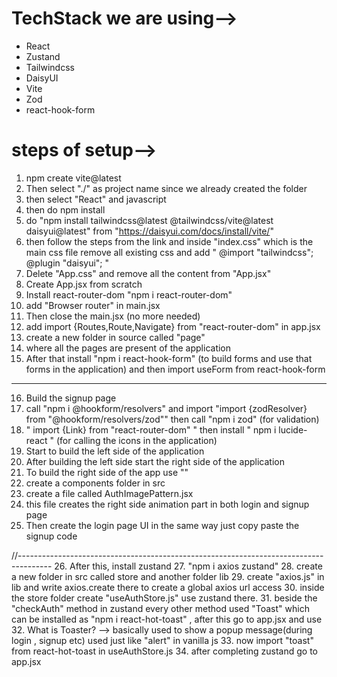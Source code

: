 # TechStack we are using-->
- React
- Zustand
- Tailwindcss
- DaisyUI
- Vite
- Zod
- react-hook-form

# steps of setup-->
1. npm create vite@latest
2. Then select "./" as project name since we already created the folder
3. then select "React" and javascript
4. then do npm install
5. do "npm install tailwindcss@latest @tailwindcss/vite@latest daisyui@latest" from "https://daisyui.com/docs/install/vite/"
6. then follow the steps from the link and inside "index.css" which is the main css file remove all existing css and add " @import "tailwindcss"; @plugin "daisyui"; "
7. Delete "App.css" and remove all the content from "App.jsx"
8. Create App.jsx from scratch
9. Install react-router-dom "npm i react-router-dom"
10. add "Browser router" in main.jsx
11. Then close the main.jsx (no more needed)
12. add import {Routes,Route,Navigate} from "react-router-dom" in app.jsx
13. create a new folder in source called "page" 
14. where all the pages are present of the application
15. After that install "npm i react-hook-form" (to build forms and use that forms in the application) and then import useForm from react-hook-form

----------------------------------------------------------------------------------------
16. Build the signup page
17. call "npm i @hookform/resolvers" and import "import {zodResolver} from "@hookform/resolvers/zod"" then call "npm i zod" (for validation)
18. " import {Link} from "react-router-dom" " then install " npm i lucide-react " (for calling the icons  in the application)
19. Start to build the left side of the application
20. After building the left side start the right side of the application
21. To build the right side of the app use "<AuthImagePattern/>"
22. create a components folder in src
23. create a file called AuthImagePattern.jsx
24. this file creates the right side animation part in both login and signup page
25. Then create the login page UI in the same way just copy paste the signup code

//--------------------------------------------------------------------------------------
26. After this, install zustand
27. "npm i axios zustand"
28. create a new folder in src called store and another folder lib
29. create "axios.js" in lib and write axios.create there to create a global axios url access
30. inside the store folder create "useAuthStore.js" use zustand there.
31. beside the "checkAuth" method in zustand every other method used "Toast" which can be installed as "npm i react-hot-toast" , after this go to app.jsx and use <Toaster/>
32. What is Toaster? --> basically used to show a popup message(during login , signup etc) used just like "alert" in vanilla js
33. now import "toast" from react-hot-toast in useAuthStore.js
34. after completing zustand go to app.jsx
